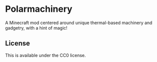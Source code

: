 # Polarmachinery

A Minecraft mod centered around unique thermal-based machinery and gadgetry, with a hint of magic!
## License

This is available under the CC0 license.

